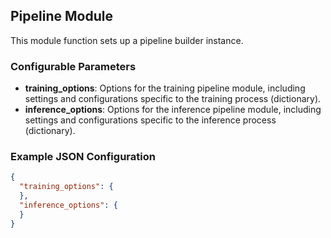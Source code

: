 ## Pipeline Module

This module function sets up a pipeline builder instance.

### Configurable Parameters

- **training_options**: Options for the training pipeline module, including settings and configurations specific to the training process (dictionary).
- **inference_options**: Options for the inference pipeline module, including settings and configurations specific to the inference process (dictionary).

### Example JSON Configuration

```json
{
  "training_options": {
  },
  "inference_options": {
  }
}
```